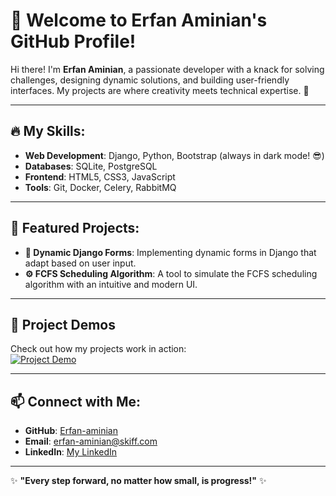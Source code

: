 # 👋 Welcome to Erfan Aminian's GitHub Profile!

Hi there! I'm **Erfan Aminian**, a passionate developer with a knack for solving challenges, designing dynamic solutions, and building user-friendly interfaces. My projects are where creativity meets technical expertise. 🚀

---

## 🔥 My Skills:
- **Web Development**: Django, Python, Bootstrap (always in dark mode! 😎)
- **Databases**: SQLite, PostgreSQL
- **Frontend**: HTML5, CSS3, JavaScript
- **Tools**: Git, Docker, Celery, RabbitMQ

---

## 🎯 Featured Projects:
- **📄 Dynamic Django Forms**: Implementing dynamic forms in Django that adapt based on user input.
- **⚙️ FCFS Scheduling Algorithm**: A tool to simulate the FCFS scheduling algorithm with an intuitive and modern UI.

---

## 🎥 Project Demos
Check out how my projects work in action:  
[![Project Demo](https://github.com/Erfan-aminian/Erfan-aminian/200.webp)](https://github.com/Erfan-aminian/my-repo)

---

## 📫 Connect with Me:
- **GitHub**: [Erfan-aminian](https://github.com/Erfan-aminian)
- **Email**: [erfan-aminian@skiff.com](mailto:erfanaminian@skiff.com)
- **LinkedIn**: [My LinkedIn](https://linkedin.com/in/erfan-aminian)

---

✨ **"Every step forward, no matter how small, is progress!"** ✨
